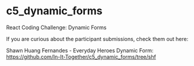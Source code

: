 # c5_dynamic_forms
React Coding Challenge: Dynamic Forms 

If you are curious about the participant submissions, check them out here:

Shawn Huang Fernandes - Everyday Heroes Dynamic Form: https://github.com/In-It-Together/c5_dynamic_forms/tree/shf
